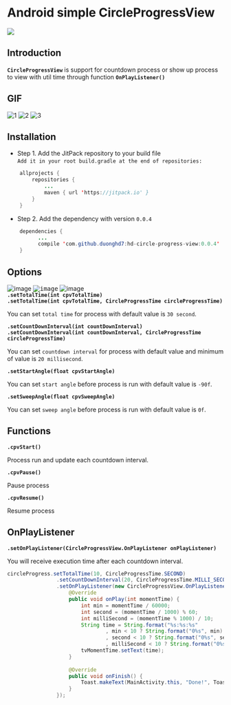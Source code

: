 # Android simple CircleProgressView
[![](https://jitpack.io/v/duonghd7/hd-circle-progress-view.svg)](https://jitpack.io/#duonghd7/hd-circle-progress-view)<br>

## Introduction
**`CircleProgressView`** is support for countdown process or show up process to view with util time through function **`OnPlayListener()`**

## GIF
![1](https://user-images.githubusercontent.com/18477507/36660672-94db9d82-1b0b-11e8-8710-56f863d69944.gif) ![2](https://user-images.githubusercontent.com/18477507/36660712-b6a612e4-1b0b-11e8-9f6f-049f0bfb7a75.gif) ![3](https://user-images.githubusercontent.com/18477507/36660734-c8234f00-1b0b-11e8-841e-635bbd3519ed.gif)

## Installation
- Step 1. Add the JitPack repository to your build file <br>
`Add it in your root build.gradle at the end of repositories:`
```java
    allprojects {
        repositories {
            ...
            maven { url 'https://jitpack.io' }
        }
    }
```

- Step 2. Add the dependency with version `0.0.4`
```java
    dependencies {
          ...
          compile 'com.github.duonghd7:hd-circle-progress-view:0.0.4'
    }
```

## Options
![image](https://user-images.githubusercontent.com/18477507/36661723-b2b7c67a-1b0e-11e8-80f7-b234a278b80b.png)
<kbd>![image](https://user-images.githubusercontent.com/18477507/36661238-5d9e13de-1b0d-11e8-9a60-2767ab842bff.png)</kbd>
![image](https://user-images.githubusercontent.com/18477507/36662428-fa710588-1b10-11e8-8616-c2e5ac094015.png)<br>
**`.setTotalTime(int cpvTotalTime)`** <br>
**`.setTotalTime(int cpvTotalTime, CircleProgressTime circleProgressTime)`** <br>

You can set `total time` for process with default value is `30 second`.

**`.setCountDownInterval(int countDownInterval)`** <br>
**`.setCountDownInterval(int countDownInterval, CircleProgressTime circleProgressTime)`** <br>

You can set `countdown interval` for process with default value and minimum of value is `20 millisecond`.

**`.setStartAngle(float cpvStartAngle)`** <br>

You can set `start angle` before process is run with default value is `-90f`.

**`.setSweepAngle(float cpvSweepAngle)`** <br>

You can set `sweep angle` before process is run with default value is `0f`.

## Functions
**`.cpvStart()`** <br>

Process run and update each countdown interval.

**`.cpvPause()`** <br>

Pause process

**`.cpvResume()`** <br>

Resume process

## OnPlayListener
**`.setOnPlayListener(CircleProgressView.OnPlayListener onPlayListener)`** <br>

You will receive execution time after each countdown interval.

```java
circleProgress.setTotalTime(10, CircleProgressTime.SECOND)
                .setCountDownInterval(20, CircleProgressTime.MILLI_SECOND)
                .setOnPlayListener(new CircleProgressView.OnPlayListener() {
                    @Override
                    public void onPlay(int momentTime) {
                        int min = momentTime / 60000;
                        int second = (momentTime / 1000) % 60;
                        int milliSecond = (momentTime % 1000) / 10;
                        String time = String.format("%s:%s:%s"
                                , min < 10 ? String.format("0%s", min) : min
                                , second < 10 ? String.format("0%s", second) : second
                                , milliSecond < 10 ? String.format("0%s", milliSecond) : milliSecond);
                        tvMomentTime.setText(time);
                    }
                    
                    @Override
                    public void onFinish() {
                        Toast.makeText(MainActivity.this, "Done!", Toast.LENGTH_SHORT).show();
                    }
                });
```

